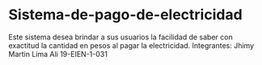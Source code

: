 # Sistema-de-pago-de-electricidad
Este sistema desea brindar a sus usuarios la facilidad de saber con exactitud la cantidad en pesos al pagar la electricidad. Integrantes: Jhimy Martin Lima Ali 19-EIEN-1-031
